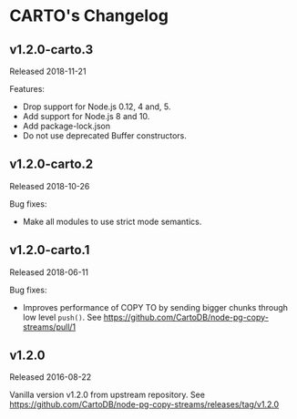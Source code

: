 # CARTO's Changelog

## v1.2.0-carto.3
Released 2018-11-21

Features:
 * Drop support for Node.js 0.12, 4 and, 5.
 * Add support for Node.js 8 and 10.
 * Add package-lock.json
 * Do not use deprecated Buffer constructors.

## v1.2.0-carto.2
Released 2018-10-26

Bug fixes:
 * Make all modules to use strict mode semantics.

## v1.2.0-carto.1
Released 2018-06-11

Bug fixes:
 * Improves performance of COPY TO by sending bigger chunks through low level `push()`. See https://github.com/CartoDB/node-pg-copy-streams/pull/1

## v1.2.0
Released 2016-08-22

Vanilla version v1.2.0 from upstream repository. See https://github.com/CartoDB/node-pg-copy-streams/releases/tag/v1.2.0
